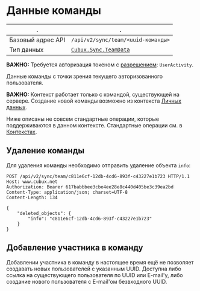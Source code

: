 Данные команды
==============

.                 | .
----------------- | --------------------------------
Базовый адрес API | `/api/v2/sync/team/<uuid-команды>`
Тип данных        | [`Cubux.Sync.TeamData`][Cubux.Sync.TeamData]

**ВАЖНО:** Требуется авторизация токеном с [разрешением][scopes]:
`UserActivity`.

Данные команды с точки зрения текущего авторизованного пользователя.

**ВАЖНО:** Контекст работает только с командой, существующей на сервере.
Создание новой команды возможно из контекста [Личных данных](user.md).

Ниже описаны не совсем стандартные операции, которые поддерживаются в
данном контексте. Стандартные операции см. в
[Контекстах](../02-context.md).


Удаление команды
----------------

Для удаления команды необходимо отправить удаление объекта `info`:

    POST /api/v2/sync/team/c811e6cf-12db-4cd6-893f-c43227e1b723 HTTP/1.1
    Host: www.cubux.net
    Authorization: Bearer 617babbbee3cbe4ee28e8c440d405be3c39ea2bd
    Content-Type: application/json; charset=UTF-8
    Content-Length: 134

    {
        "deleted_objects": {
            "info": "c811e6cf-12db-4cd6-893f-c43227e1b723"
        }
    }


Добавление участника в команду
------------------------------

Добавлении участника в команду в настоящее время ещё не позволяет
создавать новых пользователей с указанным UUID. Доступна либо ссылка на
существующего пользователя по UUID или E-mail'у, либо создание нового
пользователя с E-mail'ом безвходного UUID.


[Cubux.Sync.TeamData]: ../../type/sync/data-team.md
[scopes]: ../../auth/scopes.md
